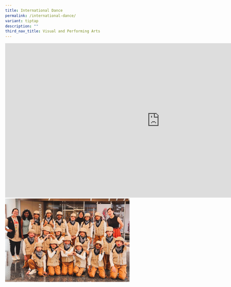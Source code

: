 ```yaml
---
title: International Dance
permalink: /international-dance/
variant: tiptap
description: ""
third_nav_title: Visual and Performing Arts
---
```

<div class="iframe-wrapper">
<iframe height="500" width="1000" allowfullscreen="true" frameborder="0" src="https://docs.google.com/document/d/e/2PACX-1vRd_fz5ElVtFabCqABhsKE947yjfoIgWZ4WD2q2sXlen5Wwl048p36SHH_g8MMiVd2IzJnvA9Gs8Dhl/pub?embedded=true"></iframe>
</div>
<div class="isomer-image-wrapper">
<img style="width: 80%;" height="auto" width="100%" alt="" src="/images/CCA/Dance.jpg">
</div>
<p></p>